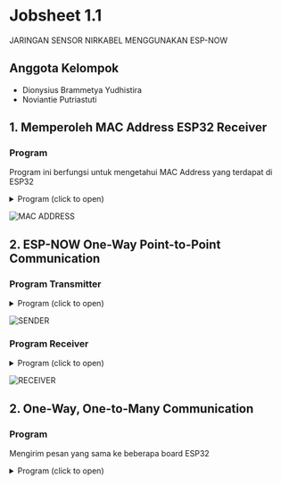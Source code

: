 # Jobsheet 1.1
JARINGAN SENSOR NIRKABEL MENGGUNAKAN ESP-NOW

## Anggota Kelompok

- Dionysius Brammetya Yudhistira
- Noviantie Putriastuti

## 1. Memperoleh MAC Address ESP32 Receiver
### Program
Program ini berfungsi untuk mengetahui MAC Address yang terdapat di ESP32
<details>
    <summary>Program (click to open)</summary>

```c
#include "WiFi.h" //library yang digunakan hanya WiFi.h
void setup(){
Serial.begin(115200);
WiFi.mode(WIFI_MODE_STA); //mengaktifkan mode WiFi Station
Serial.println(WiFi.macAddress()); //print MAC Address di Serial Monitor
}
void loop(){ 
}
```
</details>

![MAC ADDRESS](https://user-images.githubusercontent.com/121749328/210868465-a0b0d40c-02e8-4499-ac7d-630a732dc0c7.png)

## 2. ESP-NOW One-Way Point-to-Point Communication
### Program Transmitter
<details>
    <summary>Program (click to open)</summary>
    
```c
//library yang dibutuhkan
#include <esp_now.h>
#include <WiFi.h>

// MAC Address Koordinator ESP
uint8_t broadcastAddress[] = {0x78, 0x21, 0x84, 0xBB, 0x45, 0xB8}; //78:21:84:BB:45:B8

//Struktur yang digunakan untuk transfer data, harus sama antara transmitter dan receiver
typedef struct struct_message {
  char a[32];
  int b;
  float c;
  bool d;
} struct_message;

// membuat struktur dengan nama myData
struct_message myData;

// membuat interface peer
esp_now_peer_info_t peerInfo;

// memberikan feedback apabila data berhasil dikirimkan
void OnDataSent(const uint8_t *mac_addr, esp_now_send_status_t status) {
  Serial.print("\r\nLast Packet Send Status:\t");
  Serial.println(status == ESP_NOW_SEND_SUCCESS ? "Delivery Success" : "Delivery Fail");
}
 
void setup() {
  // inisialisasi Serial Monitor
  Serial.begin(115200);
 
  // membuat sebagai mode WiFi station
  WiFi.mode(WIFI_STA);

  // inisialisasi ESP-NOW
  if (esp_now_init() != ESP_OK) {
    Serial.println("Error initializing ESP-NOW");
    return;
  }

  // mendapatkan status dari paket yang dikirim
  esp_now_register_send_cb(OnDataSent);
  
  // Register peer
  memcpy(peerInfo.peer_addr, broadcastAddress, 6);
  peerInfo.channel = 0;  
  peerInfo.encrypt = false;
  
  // menambah peer        
  if (esp_now_add_peer(&peerInfo) != ESP_OK){
    Serial.println("Failed to add peer");
    return;
  }
}
 
void loop() {
  //memberikan data yang akan dikirim
  strcpy(myData.a, "THIS IS A CHAR");
  myData.b = random(1,20);
  myData.c = 1.2;
  myData.d = false;
  
  // mengirim data melalui ESP-NOW
  esp_err_t result = esp_now_send(broadcastAddress, (uint8_t *) &myData, sizeof(myData));
   
  if (result == ESP_OK) {
    Serial.println("Sent with success");
  }
  else {
    Serial.println("Error sending the data");
  }
  delay(2000);
}
```
</details>

![SENDER](https://user-images.githubusercontent.com/121749328/210869099-d1d631de-9244-4cd7-a3bf-a0efa4564ae9.png)
    
### Program Receiver
<details>
    <summary>Program (click to open)</summary>
    
```c
//library yang digunakan
#include <esp_now.h> 
#include <WiFi.h>

// Struktur pesan yang akan dikirim, struktur harus sama 
typedef struct struct_message {
char a[32]; 
int b; 
float c; 
bool d;
} struct_message;

// membuat variabel struktur menjadi myData 
struct_message myData;

// fungsi callback yang akan dieksekusi ketika ada pesan diterima
void OnDataRecv(const uint8_t * mac, const uint8_t *incomingData, int len) { 
memcpy(&myData, incomingData, sizeof(myData));
Serial.print("Bytes received: ");
Serial.println(len);
Serial.print("Char: ");
Serial.println(myData.a);
Serial.print("Int: ");
Serial.println(myData.b);
Serial.print("Float: ");
Serial.println(myData.c);
Serial.print("Bool: ");
Serial.println(myData.d);
Serial.println(); 
}
void setup() {
// Initialize Serial Monitor 
Serial.begin(115200);
// Set ESP32 sebagai station 
WiFi.mode(WIFI_STA);
// Init ESP-NOW
if (esp_now_init() != ESP_OK) {
Serial.println("Error initializing ESP-NOW"); 
return;
}
// Fungsi akses register cb untuk proses penerimaan data 
esp_now_register_recv_cb(OnDataRecv);
}
void loop() { 
}
```
</details>

![RECEIVER](https://user-images.githubusercontent.com/121749328/210868860-c3a4bbf9-1749-4a14-9fb7-04d12701f4e5.png)

## 2.  One-Way, One-to-Many Communication
### Program
Mengirim pesan yang sama ke beberapa board ESP32
<details>
    <summary>Program (click to open)</summary>
    
```c
#include <esp_now.h>
#include <WiFi.h>
// REPLACE WITH YOUR ESP RECEIVER'S MAC ADDRESS
uint8_t broadcastAddress1[] = {0xFF, 0xFF, 0xFF, 0xFF, 0xFF, 0xFF};
uint8_t broadcastAddress2[] = {0xFF, , , , , };
uint8_t broadcastAddress3[] = {0xFF, , , , , };
typedef struct test_struct {
 int x;
 int y;
} test_struct;
test_struct test;
esp_now_peer_info_t peerInfo;
// callback when data is sent
void OnDataSent(const uint8_t *mac_addr, esp_now_send_status_t status) {
 char macStr[18];
 Serial.print("Packet to: ");
 // Copies the sender mac address to a string
 snprintf(macStr, sizeof(macStr), "%02x:%02x:%02x:%02x:%02x:%02x",
 mac_addr[0], mac_addr[1], mac_addr[2], mac_addr[3], mac_addr[4],
mac_addr[5]);
 Serial.print(macStr);
 Serial.print(" send status:\t");
 Serial.println(status == ESP_NOW_SEND_SUCCESS ? "Delivery Success" : "Delivery
Fail");
}
void setup() {
 Serial.begin(115200);
 WiFi.mode(WIFI_STA);
 if (esp_now_init() != ESP_OK) {
 Serial.println("Error initializing ESP-NOW");
 return;
 }

 esp_now_register_send_cb(OnDataSent);

 // register peer
 peerInfo.channel = 0;
 peerInfo.encrypt = false;
 // register first peer
 memcpy(peerInfo.peer_addr, broadcastAddress1, 6);
 if (esp_now_add_peer(&peerInfo) != ESP_OK){
 Serial.println("Failed to add peer");
 return;
 }
 // register second peer
 memcpy(peerInfo.peer_addr, broadcastAddress2, 6);
 if (esp_now_add_peer(&peerInfo) != ESP_OK){
 Serial.println("Failed to add peer");
 return;
 }
 /// register third peer
 memcpy(peerInfo.peer_addr, broadcastAddress3, 6);
 if (esp_now_add_peer(&peerInfo) != ESP_OK){
 Serial.println("Failed to add peer");
 return;
 }
}
void loop() {
 test.x = random(0,20);
 test.y = random(0,20);
 esp_err_t result = esp_now_send(0, (uint8_t *) &test, sizeof(test_struct));

 if (result == ESP_OK) {
 Serial.println("Sent with success");
 }
 else {
 Serial.println("Error sending the data");
 }
 delay(2000);
}
```
</details>
